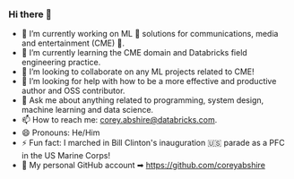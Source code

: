 ### Hi there 👋

- 🔭 I’m currently working on ML 🤖 solutions for communications, media and entertainment (CME) 📡.
- 🌱 I’m currently learning the CME domain and Databricks field engineering practice.
- 👯 I’m looking to collaborate on any ML projects related to CME!
- 🤔 I’m looking for help with how to be a more effective and productive author and OSS contributor.
- 💬 Ask me about anything related to programming, system design, machine learning and data science.
- 📫 How to reach me: corey.abshire@databricks.com.
- 😄 Pronouns: He/Him
- ⚡ Fun fact: I marched in Bill Clinton's inauguration 🇺🇸 parade as a PFC in the US Marine Corps!
- 🙈 My personal GitHub account ➡ https://github.com/coreyabshire

<!--
**coreyabs-db/coreyabs-db** is a ✨ _special_ ✨ repository because its `README.md` (this file) appears on your GitHub profile.

Here are some ideas to get you started:

- 🔭 I’m currently working on ML solutions for communications, media and entertainment (CME).
- 🌱 I’m currently learning the CME domain and Databricks field engineering practice.
- 👯 I’m looking to collaborate on any ML projects related to CME!
- 🤔 I’m looking for help with how to be a more effective and productive author and OSS contributor.
- 💬 Ask me about anything related to programming, system design, machine learning and data science.
- 📫 How to reach me: corey.abshire@databricks.com
- 😄 Pronouns: He/Him
- ⚡ Fun fact: I marched in Bill Clinton's inauguration parade as a US Marine in 1996!
-->
